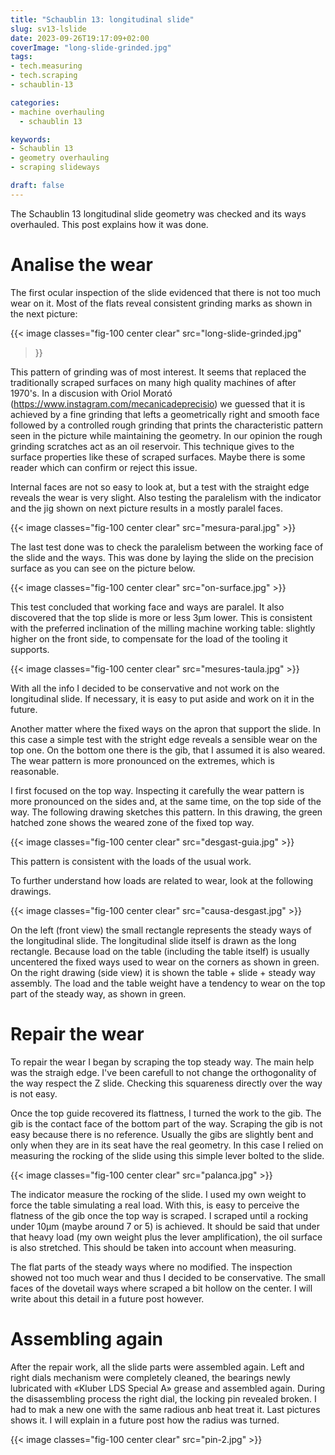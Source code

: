 ```yaml
---
title: "Schaublin 13: longitudinal slide"
slug: sv13-lslide
date: 2023-09-26T19:17:09+02:00
coverImage: "long-slide-grinded.jpg"
tags:
- tech.measuring
- tech.scraping
- schaublin-13

categories:
- machine overhauling
  - schaublin 13

keywords:
- Schaublin 13
- geometry overhauling
- scraping slideways

draft: false
---
```


The Schaublin 13 longitudinal slide geometry was checked and its ways
overhauled. This post explains how it was done.

<!--more-->

# Analise the wear

The first ocular inspection of the slide evidenced that there is not
too much wear on it. Most of the flats reveal consistent grinding
marks as shown in the next picture:

{{< image classes="fig-100 center clear" src="long-slide-grinded.jpg"
>}}

This pattern of grinding was of most interest. It seems that replaced
the traditionally scraped surfaces on many high quality machines of
after 1970's. In a discusion with Oriol Morató
(https://www.instagram.com/mecanicadeprecisio) we guessed that it is
achieved by a fine grinding that lefts a geometrically right and
smooth face followed by a controlled rough grinding that prints the
characteristic pattern seen in the picture while maintaining the
geometry. In our opinion the rough grinding scratches act as an oil
reservoir. This technique gives to the surface properties like these
of scraped surfaces. Maybe there is some reader which can confirm or
reject this issue.

Internal faces are not so easy to look at, but a test with the
straight edge reveals the wear is very slight. Also testing the
paralelism with the indicator and the jig shown on next picture
results in a mostly paralel faces.

{{< image classes="fig-100 center clear" src="mesura-paral.jpg" >}}

The last test done was to check the paralelism between the working
face of the slide and the ways. This was done by laying the slide on
the precision surface as you can see on the picture below.

{{< image classes="fig-100 center clear" src="on-surface.jpg" >}}

This test concluded that working face and ways are paralel. It also
discovered that the top slide is more or less 3µm lower. This is
consistent with the preferred inclination of the milling machine
working table: slightly higher on the front side, to compensate for
the load of the tooling it supports.

{{< image classes="fig-100 center clear" src="mesures-taula.jpg" >}}

With all the info I decided to be conservative and not work on the
longitudinal slide. If necessary, it is easy to put aside and work on
it in the future.

Another matter where the fixed ways on the apron that support the
slide. In this case a simple test with the stright edge reveals a
sensible wear on the top one. On the bottom one there is the gib, that
I assumed it is also weared. The wear pattern is more pronounced on
the extremes, which is reasonable.

I first focused on the top way. Inspecting it carefully the wear
pattern is more pronounced on the sides and, at the same time, on the
top side of the way. The following drawing sketches this pattern. In
this drawing, the green hatched zone shows the weared zone of the
fixed top way.

{{< image classes="fig-100 center clear" src="desgast-guia.jpg" >}}

This pattern is consistent with the loads of the usual work.

To further understand how loads are related to wear, look at the
following drawings.

{{< image classes="fig-100 center clear" src="causa-desgast.jpg" >}}

On the left (front view) the small rectangle represents the steady
ways of the longitudinal slide. The longitudinal slide itself is drawn
as the long rectangle. Because load on the table (including the table
itself) is usually uncentered the fixed ways used to wear on the
corners as shown in green.  On the right drawing (side view) it is
shown the table + slide + steady way assembly. The load and the table
weight have a tendency to wear on the top part of the steady way, as
shown in green.

# Repair the wear #

To repair the wear I began by scraping the top steady way. The main
help was the straigh edge. I've been carefull to not change the
orthogonality of the way respect the Z slide. Checking this squareness
directly over the way is not easy.

Once the top guide recovered its flattness, I turned the work to the
gib. The gib is the contact face of the bottom part of the
way. Scraping the gib is not easy because there is no
reference. Usually the gibs are slightly bent and only when they are
in its seat have the real geometry. In this case I relied on measuring
the rocking of the slide using this simple lever bolted to the slide.

{{< image classes="fig-100 center clear" src="palanca.jpg" >}}

The indicator measure the rocking of the slide. I used my own weight
to force the table simulating a real load. With this, is easy to
perceive the flatness of the gib once the top way is scraped. I
scraped until a rocking under 10µm (maybe around 7 or 5) is
achieved. It should be said that under that heavy load (my own weight
plus the lever amplification), the oil surface is also stretched. This
should be taken into account when measuring.

The flat parts of the steady ways where no modified. The inspection
showed not too much wear and thus I decided to be conservative. The
small faces of the dovetail ways where scraped a bit hollow on the
center. I will write about this detail in a future post however.

# Assembling again

After the repair work, all the slide parts were assembled again. Left
and right dials mechanism were completely cleaned, the bearings newly
lubricated with «Kluber LDS Special A» grease and assembled
again. During the disassembling process the right dial, the locking
pin revealed broken. I had to mak a new one with the same radious anb
heat treat it. Last pictures shows it. I will explain in a future post
how the radius was turned.

{{< image classes="fig-100 center clear" src="pin-2.jpg" >}}

